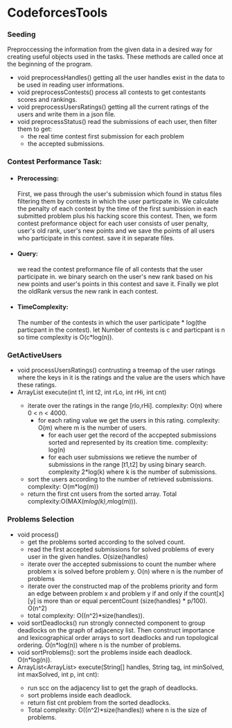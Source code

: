 # CodeforcesTools
### Seeding
Preproccessing the information from the given data in a desired way for creating useful objects used in the tasks. These methods are called once at the beginning of the program.
- void preprocessHandles() 
  getting all the user handles exist in the data to be used in reading user informations.
- void preprocessContests()
  process all contests to get contestants scores and rankings.
- void preprocessUsersRatings()
  getting all the current ratings of the users and write them in a json file.
- void preprocessStatus()
  read the submissions of each user, then filter them to get:
  - the real time contest first submission for each problem
  - the accepted submissions.
  
### Contest Performance Task:
 - #### Prerocessing:
   First, we pass through the user's submission which found in status files filtering them by contests in which the user
   particpate in. We calculate the penalty of each contest by the time of the first sumbission in each submitted problem
   plus his hacking score this contest. Then, we form contest preformance object for each user consists of user penalty,          user's old rank, user's new points and we save the points of all users who participate in this contest. save it in separate   files.
      
 - #### Query:
    we read the contest preformance file of all contests that the user participate in. we binary search
    on the user's new rank based on his new points and user's points in this contest and save it. Finally we plot the oldRank
    versus the new rank in each contest.
  
 - #### TimeComplexity:
    The number of the contests in which the user participate * log(the particpant in the contest).
    let Number of contests is c and particpant is n so time complexity is O(c*log(n)).
  
### GetActiveUsers
- void processUsersRatings()
  contrusting a treemap of the user ratings where the keys in it is the ratings and 
  the value are the users which have these ratings. 
-  ArrayList<String> execute(int t1, int t2, int rLo, int rHi, int cnt)
   - iterate over the ratings in the range [rlo,rHi]. complexity: O(n) where 0 < n < 4000.
     - for each rating value we get the users in this rating. complexity: O(m) where m is the number of users.
        - for each user get the record of the accpepted submissions sorted and represented by its creation time. complexity: log(n)
        - for each user submissions we retieve the number of submissions in the range [t1,t2] by using binary search.
          complexity 2*log(k) where k is the number of submissions.
   - sort the users according to the number of retrieved submissions. complexity: O(m*log(m))
   - return the first cnt users from the sorted array.
  Total complexity:O(MAX(m*log(k),m*log(m))).
### Problems Selection
  - void process()
    - get the problems sorted according to the solved count. 
    - read the first accepted submissions for solved problems of every user in the given handles. O(size(handles)
    - iterate over the accepted submissions to count the number where problem x is solved before problem y. 
     O(n) where n is the  number of problems
    - iterate over the constructed map of the problems priority and form an edge between problem x and problem y if and only if
     the count[x][y] is more than or equal percentCount (size(handles) * p/100). O(n^2)
    - total complexity: O((n^2)*size(handles)).
  - void sortDeadlocks()
    run strongly connected component to group deadlocks on the graph of adjacency list. 
    Then construct importance and  lexicographical order arrays to sort deadlocks and run topological ordering.
    O(n*log(n)) where n is the number of problems.
  - void sortProblems():
    sort the problems inside each deadlock. O(n*log(n)).
  - ArrayList<ArrayList<String>> execute(String[] handles, String tag, int minSolved, int maxSolved, int p, int cnt):
    - run scc on the adjacency list to get the graph of deadlocks.
    - sort problems inside each deadlock.
    - return fist cnt problem from the sorted deadlocks.
    - Total complexity: O((n^2)*size(handles)) where n is the size of problems.
  
  
  

